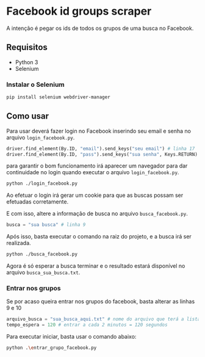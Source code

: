 # Facebook id groups scraper

A intenção é pegar os ids de todos os grupos de uma busca no Facebook.

## Requisitos

- Python 3
- Selenium


### Instalar o Selenium
```bash
pip install selenium webdriver-manager
```

## Como usar

Para usar deverá fazer login no Facebook inserindo seu email e senha no arquivo `login_facebook.py`.

```python
driver.find_element(By.ID, "email").send_keys("seu email") # linha 17
driver.find_element(By.ID, "pass").send_keys("sua senha", Keys.RETURN) # linha 18
```
para garantir o bom funcionamento irá aparecer um navegador para dar continuidade no login quando executar o arquivo `login_facebook.py`.

```bash
python ./login_facebook.py
```
Ao efetuar o login irá gerar um cookie para que as buscas possam ser efetuadas corretamente.

E com isso, altere a informação de busca no arquivo `busca_facebook.py`.

```python
busca = "sua busca" # linha 9
```
Após isso, basta executar o comando na raiz do projeto, e a busca irá ser realizada.

```bash
python ./busca_facebook.py
```

Agora é só esperar a busca terminar e o resultado estará disponível no arquivo `busca_sua_busca.txt`.

### Entrar nos grupos

Se por acaso queira entrar nos grupos do facebook, basta alterar as linhas 9 e 10

```py
arquivo_busca = "sua_busca_aqui.txt" # nome do arquivo que terá a lista de grupos encontrados
tempo_espera = 120 # entrar a cada 2 minutos = 120 segundos
```

Para executar iniciar, basta usar o comando abaixo:

```bash
python .\entrar_grupo_facebook.py
```